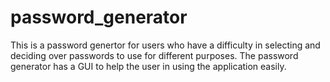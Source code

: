 # password_generator

This is a password genertor for users who have a difficulty in selecting and deciding over
passwords to use for different purposes.
The password generator has a GUI to help the user in using the application easily.

